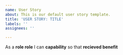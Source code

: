 ```yaml
---
name: User Story
about: This is our default user story template.
title: 'USER STORY: TITLE'
labels: ''
assignees: ''

---
```


As a **role role** I can **capability** so that **recieved benefit**
